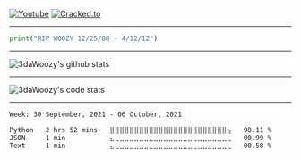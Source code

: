 [![Youtube](https://img.shields.io/youtube/channel/subscribers/UCnOipMsHmErfo09-mpcXcmA?color=bd93f9&label=Youtube&style=flat-square)](https://www.youtube.com/channel/UCnOipMsHmErfo09-mpcXcmA)
[![Cracked.to](https://img.shields.io/static/v1?style=flat-square&label=Cracked.to&message=3daWoozy&color=bd93f9)](https://cracked.to/3DaWoozy)
***
```python
print("𝚁𝙸𝙿 𝚆𝙾𝙾𝚉𝚈 𝟷𝟸/𝟸𝟻/𝟾𝟾 - 𝟺/𝟷𝟸/𝟷𝟸")
```
***

![3daWoozy's github stats](https://github-readme-stats.vercel.app/api?username=3daWoozy&show_icons=true&hide_border=True&bg_color=282a36&title_color=bd93f9&text_color=50fa7b&icon_color=ffb86c)

---

![3daWoozy's code stats](https://github-readme-stats.vercel.app/api/top-langs/?username=3daWoozy&bg_color=282a36&title_color=bd93f9&text_color=50fa7b&icon_color=ffb86c)

-----
<!--START_SECTION:waka-->
```text
Week: 30 September, 2021 - 06 October, 2021

Python   2 hrs 52 mins   ⣿⣿⣿⣿⣿⣿⣿⣿⣿⣿⣿⣿⣿⣿⣿⣿⣿⣿⣿⣿⣿⣿⣿⣿⣦   98.11 % 
JSON     1 min           ⣄⣀⣀⣀⣀⣀⣀⣀⣀⣀⣀⣀⣀⣀⣀⣀⣀⣀⣀⣀⣀⣀⣀⣀⣀   00.99 % 
Text     1 min           ⣄⣀⣀⣀⣀⣀⣀⣀⣀⣀⣀⣀⣀⣀⣀⣀⣀⣀⣀⣀⣀⣀⣀⣀⣀   00.58 % 
```
<!--END_SECTION:waka-->
